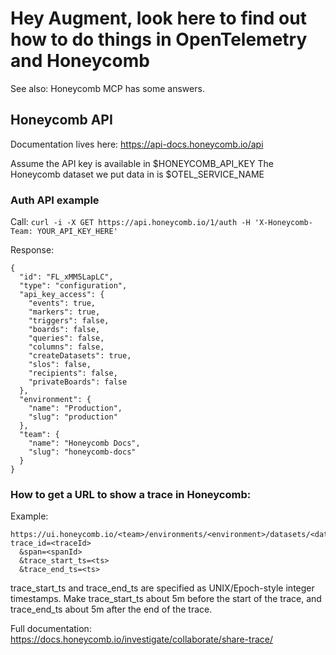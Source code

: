 # Hey Augment, look here to find out how to do things in OpenTelemetry and Honeycomb

See also: Honeycomb MCP has some answers.

## Honeycomb API
Documentation lives here: https://api-docs.honeycomb.io/api

Assume the API key is available in $HONEYCOMB_API_KEY
The Honeycomb dataset we put data in is $OTEL_SERVICE_NAME

### Auth API example

Call: `curl -i -X GET https://api.honeycomb.io/1/auth -H 'X-Honeycomb-Team: YOUR_API_KEY_HERE'`

Response:
```
{
  "id": "FL_xMM5LapLC",
  "type": "configuration",
  "api_key_access": {
    "events": true,
    "markers": true,
    "triggers": false,
    "boards": false,
    "queries": false,
    "columns": false,
    "createDatasets": true,
    "slos": false,
    "recipients": false,
    "privateBoards": false
  },
  "environment": {
    "name": "Production",
    "slug": "production"
  },
  "team": {
    "name": "Honeycomb Docs",
    "slug": "honeycomb-docs"
  }
}
```

### How to get a URL to show a trace in Honeycomb:

Example:

```
https://ui.honeycomb.io/<team>/environments/<environment>/datasets/<dataset>/trace?trace_id=<traceId>
  &span=<spanId>
  &trace_start_ts=<ts>
  &trace_end_ts=<ts>
```

trace_start_ts and trace_end_ts are specified as UNIX/Epoch-style integer timestamps. Make trace_start_ts about 5m before the start of the trace, and trace_end_ts about 5m after the end of the trace.

Full documentation: https://docs.honeycomb.io/investigate/collaborate/share-trace/
